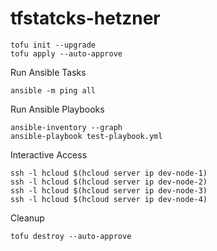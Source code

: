# tfstatcks-hetzner

```
tofu init --upgrade
tofu apply --auto-approve
```

Run Ansible Tasks

```
ansible -m ping all
```

Run Ansible Playbooks

```
ansible-inventory --graph
ansible-playbook test-playbook.yml
```

Interactive Access

```
ssh -l hcloud $(hcloud server ip dev-node-1)
ssh -l hcloud $(hcloud server ip dev-node-2)
ssh -l hcloud $(hcloud server ip dev-node-3)
ssh -l hcloud $(hcloud server ip dev-node-4)
```

Cleanup

```
tofu destroy --auto-approve
```
